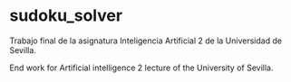 sudoku_solver
=============
Trabajo final de la asignatura Inteligencia Artificial 2 de la Universidad de Sevilla.

End work for Artificial intelligence 2 lecture of the University of Sevilla.

